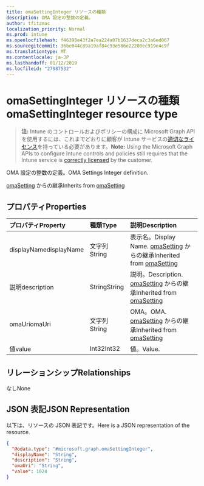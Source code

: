 ```yaml
---
title: omaSettingInteger リソースの種類
description: OMA 設定の整数の定義。
author: tfitzmac
localization_priority: Normal
ms.prod: intune
ms.openlocfilehash: f46398e43f2a7ea224a07b1637deca2c3a6ed067
ms.sourcegitcommit: 36be044c89a19af84c93e586e22200ec919e4c9f
ms.translationtype: MT
ms.contentlocale: ja-JP
ms.lasthandoff: 01/12/2019
ms.locfileid: "27987532"
---
```

# <a name="omasettinginteger-resource-type"></a><span data-ttu-id="09cbd-103">omaSettingInteger リソースの種類</span><span class="sxs-lookup"><span data-stu-id="09cbd-103">omaSettingInteger resource type</span></span>

> <span data-ttu-id="09cbd-104">**注:** Intune のコントロールおよびポリシーの構成に Microsoft Graph API を使用するには、これまでどおりに顧客が Intune サービスの[適切なライセンス](https://go.microsoft.com/fwlink/?linkid=839381)を持っている必要があります。</span><span class="sxs-lookup"><span data-stu-id="09cbd-104">**Note:** Using the Microsoft Graph APIs to configure Intune controls and policies still requires that the Intune service is [correctly licensed](https://go.microsoft.com/fwlink/?linkid=839381) by the customer.</span></span>

<span data-ttu-id="09cbd-105">OMA 設定の整数の定義。</span><span class="sxs-lookup"><span data-stu-id="09cbd-105">OMA Settings Integer definition.</span></span>

<span data-ttu-id="09cbd-106">[omaSetting](../resources/intune-deviceconfig-omasetting.md) からの継承</span><span class="sxs-lookup"><span data-stu-id="09cbd-106">Inherits from [omaSetting](../resources/intune-deviceconfig-omasetting.md)</span></span>

## <a name="properties"></a><span data-ttu-id="09cbd-107">プロパティ</span><span class="sxs-lookup"><span data-stu-id="09cbd-107">Properties</span></span>
|<span data-ttu-id="09cbd-108">プロパティ</span><span class="sxs-lookup"><span data-stu-id="09cbd-108">Property</span></span>|<span data-ttu-id="09cbd-109">種類</span><span class="sxs-lookup"><span data-stu-id="09cbd-109">Type</span></span>|<span data-ttu-id="09cbd-110">説明</span><span class="sxs-lookup"><span data-stu-id="09cbd-110">Description</span></span>|
|:---|:---|:---|
|<span data-ttu-id="09cbd-111">displayName</span><span class="sxs-lookup"><span data-stu-id="09cbd-111">displayName</span></span>|<span data-ttu-id="09cbd-112">文字列</span><span class="sxs-lookup"><span data-stu-id="09cbd-112">String</span></span>|<span data-ttu-id="09cbd-113">表示名。</span><span class="sxs-lookup"><span data-stu-id="09cbd-113">Display Name.</span></span> <span data-ttu-id="09cbd-114">[omaSetting](../resources/intune-deviceconfig-omasetting.md) からの継承</span><span class="sxs-lookup"><span data-stu-id="09cbd-114">Inherited from [omaSetting](../resources/intune-deviceconfig-omasetting.md)</span></span>|
|<span data-ttu-id="09cbd-115">説明</span><span class="sxs-lookup"><span data-stu-id="09cbd-115">description</span></span>|<span data-ttu-id="09cbd-116">String</span><span class="sxs-lookup"><span data-stu-id="09cbd-116">String</span></span>|<span data-ttu-id="09cbd-117">説明。</span><span class="sxs-lookup"><span data-stu-id="09cbd-117">Description.</span></span> <span data-ttu-id="09cbd-118">[omaSetting](../resources/intune-deviceconfig-omasetting.md) からの継承</span><span class="sxs-lookup"><span data-stu-id="09cbd-118">Inherited from [omaSetting](../resources/intune-deviceconfig-omasetting.md)</span></span>|
|<span data-ttu-id="09cbd-119">omaUri</span><span class="sxs-lookup"><span data-stu-id="09cbd-119">omaUri</span></span>|<span data-ttu-id="09cbd-120">文字列</span><span class="sxs-lookup"><span data-stu-id="09cbd-120">String</span></span>|<span data-ttu-id="09cbd-121">OMA。</span><span class="sxs-lookup"><span data-stu-id="09cbd-121">OMA.</span></span> <span data-ttu-id="09cbd-122">[omaSetting](../resources/intune-deviceconfig-omasetting.md) からの継承</span><span class="sxs-lookup"><span data-stu-id="09cbd-122">Inherited from [omaSetting](../resources/intune-deviceconfig-omasetting.md)</span></span>|
|<span data-ttu-id="09cbd-123">値</span><span class="sxs-lookup"><span data-stu-id="09cbd-123">value</span></span>|<span data-ttu-id="09cbd-124">Int32</span><span class="sxs-lookup"><span data-stu-id="09cbd-124">Int32</span></span>|<span data-ttu-id="09cbd-125">値。</span><span class="sxs-lookup"><span data-stu-id="09cbd-125">Value.</span></span>|

## <a name="relationships"></a><span data-ttu-id="09cbd-126">リレーションシップ</span><span class="sxs-lookup"><span data-stu-id="09cbd-126">Relationships</span></span>
<span data-ttu-id="09cbd-127">なし</span><span class="sxs-lookup"><span data-stu-id="09cbd-127">None</span></span>
## <a name="json-representation"></a><span data-ttu-id="09cbd-128">JSON 表記</span><span class="sxs-lookup"><span data-stu-id="09cbd-128">JSON Representation</span></span>
<span data-ttu-id="09cbd-129">以下は、リソースの JSON 表記です。</span><span class="sxs-lookup"><span data-stu-id="09cbd-129">Here is a JSON representation of the resource.</span></span>
<!-- {
  "blockType": "resource",
  "@odata.type": "microsoft.graph.omaSettingInteger"
}
-->
``` json
{
  "@odata.type": "#microsoft.graph.omaSettingInteger",
  "displayName": "String",
  "description": "String",
  "omaUri": "String",
  "value": 1024
}
```



